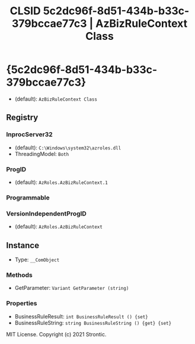 ﻿---
title: "CLSID 5c2dc96f-8d51-434b-b33c-379bccae77c3 | AzBizRuleContext Class"
excerpt: What is COM-Object CLSID 5c2dc96f-8d51-434b-b33c-379bccae77c3?
---

# {5c2dc96f-8d51-434b-b33c-379bccae77c3}

* (default): `AzBizRuleContext Class`

## Registry


### InprocServer32

* (default): `C:\Windows\system32\azroles.dll`
* ThreadingModel: `Both`

### ProgID

* (default): `AzRoles.AzBizRuleContext.1`

### Programmable


### VersionIndependentProgID

* (default): `AzRoles.AzBizRuleContext`

## Instance

* Type: `__ComObject`

### Methods

* GetParameter: `Variant GetParameter (string)`

### Properties

* BusinessRuleResult: `int BusinessRuleResult () {set} `
* BusinessRuleString: `string BusinessRuleString () {get} {set} `

MIT License. Copyright (c) 2021 Strontic.


